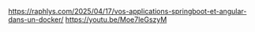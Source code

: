 https://raphlys.com/2025/04/17/vos-applications-springboot-et-angular-dans-un-docker/
https://youtu.be/Moe7leGszyM
